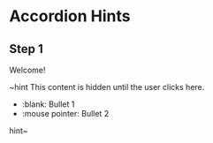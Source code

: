 # Accordion Hints
## Step 1
Welcome!

~hint This content is hidden until the user clicks here.

  - :blank: Bullet 1
  - :mouse pointer: Bullet 2

hint~
